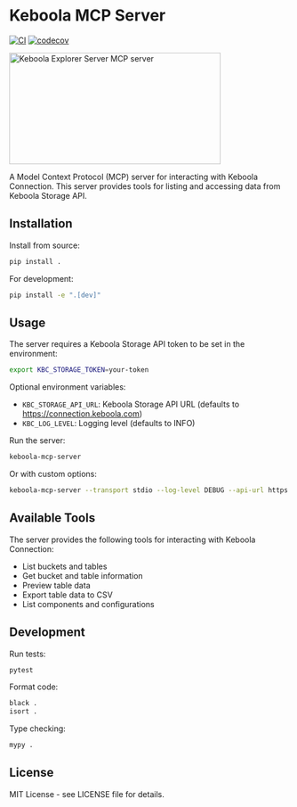 # Keboola MCP Server

[![CI](https://github.com/jordanburger/keboola-mcp-server/actions/workflows/ci.yml/badge.svg)](https://github.com/jordanburger/keboola-mcp-server/actions/workflows/ci.yml)
[![codecov](https://codecov.io/gh/jordanrburger/keboola-mcp-server/branch/master/graph/badge.svg?token=4JMT6ZBZMO)](https://codecov.io/gh/jordanrburger/keboola-mcp-server)

<a href="https://glama.ai/mcp/servers/72mwt1x862"><img width="380" height="200" src="https://glama.ai/mcp/servers/72mwt1x862/badge" alt="Keboola Explorer Server MCP server" /></a>

A Model Context Protocol (MCP) server for interacting with Keboola Connection. This server provides tools for listing and accessing data from Keboola Storage API.

## Installation

Install from source:

```bash
pip install .
```

For development:

```bash
pip install -e ".[dev]"
```

## Usage

The server requires a Keboola Storage API token to be set in the environment:

```bash
export KBC_STORAGE_TOKEN=your-token
```

Optional environment variables:
- `KBC_STORAGE_API_URL`: Keboola Storage API URL (defaults to https://connection.keboola.com)
- `KBC_LOG_LEVEL`: Logging level (defaults to INFO)

Run the server:

```bash
keboola-mcp-server
```

Or with custom options:

```bash
keboola-mcp-server --transport stdio --log-level DEBUG --api-url https://connection.north-europe.azure.keboola.com
```

## Available Tools

The server provides the following tools for interacting with Keboola Connection:

- List buckets and tables
- Get bucket and table information
- Preview table data
- Export table data to CSV
- List components and configurations

## Development

Run tests:

```bash
pytest
```

Format code:

```bash
black .
isort .
```

Type checking:

```bash
mypy .
```

## License

MIT License - see LICENSE file for details.

